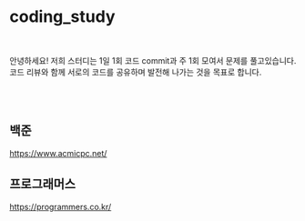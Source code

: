 # coding_study

<br>

안녕하세요! 저희 스터디는 1일 1회 코드 commit과 주 1회 모여서 문제를 풀고있습니다.   
코드 리뷰와 함께 서로의 코드를 공유하며 발전해 나가는 것을 목표로 합니다.

<br>

<!-- ![Anurag's GitHub stats](https://github-readme-stats.vercel.app/api?username=NARAEIM&show_icons=true&theme=radical)
![Anurag's GitHub stats](https://github-readme-stats.vercel.app/api?username=KIMJEONGSU&show_icons=true&theme=radical) -->

<br>

## 백준
https://www.acmicpc.net/   

## 프로그래머스
https://programmers.co.kr/   
